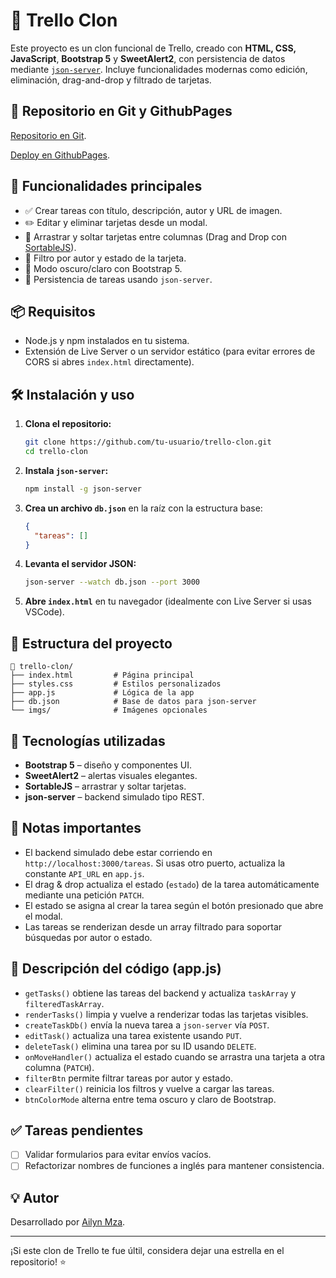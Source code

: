 # 📂 Trello Clon

Este proyecto es un clon funcional de Trello, creado con **HTML, CSS, JavaScript**, **Bootstrap 5** y **SweetAlert2**, con persistencia de datos mediante [`json-server`](https://github.com/typicode/json-server). Incluye funcionalidades modernas como edición, eliminación, drag-and-drop y filtrado de tarjetas.

## 🎉 Repositorio en Git y GithubPages

[Repositorio en Git](https://github.com/AilynMza/Trello.Clon-M5).

[Deploy en GithubPages](https://ailynmza.github.io/Trello.Clon-M5/).

## 🎯 Funcionalidades principales

- ✅ Crear tareas con título, descripción, autor y URL de imagen.
- ✏️ Editar y eliminar tarjetas desde un modal.
- 🔀 Arrastrar y soltar tarjetas entre columnas (Drag and Drop con [SortableJS](https://github.com/SortableJS/Sortable)).
- 🔎 Filtro por autor y estado de la tarjeta.
- 🌙 Modo oscuro/claro con Bootstrap 5.
- 📂 Persistencia de tareas usando `json-server`.

## 📦 Requisitos

- Node.js y npm instalados en tu sistema.
- Extensión de Live Server o un servidor estático (para evitar errores de CORS si abres `index.html` directamente).

## 🛠️ Instalación y uso

1. **Clona el repositorio:**

   ```bash
   git clone https://github.com/tu-usuario/trello-clon.git
   cd trello-clon
   ```

2. **Instala `json-server`:**

   ```bash
   npm install -g json-server
   ```

3. **Crea un archivo `db.json`** en la raíz con la estructura base:

   ```json
   {
     "tareas": []
   }
   ```

4. **Levanta el servidor JSON:**

   ```bash
   json-server --watch db.json --port 3000
   ```

5. **Abre `index.html`** en tu navegador (idealmente con Live Server si usas VSCode).

## 🧠 Estructura del proyecto

```
📁 trello-clon/
├── index.html         # Página principal
├── styles.css         # Estilos personalizados
├── app.js             # Lógica de la app
├── db.json            # Base de datos para json-server
└── imgs/              # Imágenes opcionales
```

## 🧹 Tecnologías utilizadas

- **Bootstrap 5** – diseño y componentes UI.
- **SweetAlert2** – alertas visuales elegantes.
- **SortableJS** – arrastrar y soltar tarjetas.
- **json-server** – backend simulado tipo REST.

## 📌 Notas importantes

- El backend simulado debe estar corriendo en `http://localhost:3000/tareas`. Si usas otro puerto, actualiza la constante `API_URL` en `app.js`.
- El drag & drop actualiza el estado (`estado`) de la tarea automáticamente mediante una petición `PATCH`.
- El estado se asigna al crear la tarea según el botón presionado que abre el modal.
- Las tareas se renderizan desde un array filtrado para soportar búsquedas por autor o estado.

## 🔧 Descripción del código (app.js)

- `getTasks()` obtiene las tareas del backend y actualiza `taskArray` y `filteredTaskArray`.
- `renderTasks()` limpia y vuelve a renderizar todas las tarjetas visibles.
- `createTaskDb()` envía la nueva tarea a `json-server` vía `POST`.
- `editTask()` actualiza una tarea existente usando `PUT`.
- `deleteTask()` elimina una tarea por su ID usando `DELETE`.
- `onMoveHandler()` actualiza el estado cuando se arrastra una tarjeta a otra columna (`PATCH`).
- `filterBtn` permite filtrar tareas por autor y estado.
- `clearFilter()` reinicia los filtros y vuelve a cargar las tareas.
- `btnColorMode` alterna entre tema oscuro y claro de Bootstrap.

## ✅ Tareas pendientes

- [ ] Validar formularios para evitar envíos vacíos.
- [ ] Refactorizar nombres de funciones a inglés para mantener consistencia.

## 💡 Autor

Desarrollado por [Ailyn Mza](https://github.com/AilynMza).

---

¡Si este clon de Trello te fue últil, considera dejar una estrella en el repositorio! ⭐
